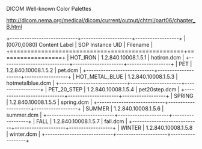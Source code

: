 DICOM Well-known Color Palettes

http://dicom.nema.org/medical/dicom/current/output/chtml/part06/chapter_B.html

+----------------------------+---------------------+------------------+
| (0070,0080) Content Label  | SOP Instance UID    | Filename         |
+============================+=====================+==================+
| HOT_IRON                   | 1.2.840.10008.1.5.1 | hotiron.dcm      |
+----------------------------+---------------------+------------------+
| PET                        | 1.2.840.10008.1.5.2 | pet.dcm          |
+----------------------------+---------------------+------------------+
| HOT_METAL_BLUE             | 1.2.840.10008.1.5.3 | hotmetalblue.dcm |
+----------------------------+---------------------+------------------+
| PET_20_STEP                | 1.2.840.10008.1.5.4 | pet20step.dcm    |
+----------------------------+---------------------+------------------+
| SPRING                     | 1.2.840.10008.1.5.5 | spring.dcm       |
+----------------------------+---------------------+------------------+
| SUMMER                     | 1.2.840.10008.1.5.6 | summer.dcm       |
+----------------------------+---------------------+------------------+
| FALL                       | 1.2.840.10008.1.5.7 | fall.dcm         |
+----------------------------+---------------------+------------------+
| WINTER                     | 1.2.840.10008.1.5.8 | winter.dcm       |
+----------------------------+---------------------+------------------+
